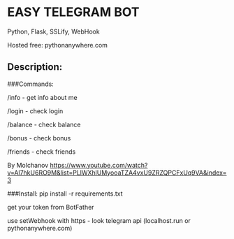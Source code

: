 # EASY TELEGRAM BOT

Python, Flask, SSLify, WebHook

Hosted free: pythonanywhere.com


## Description:

###Commands:

/info - get info about me

/login - check login

/balance - check balance

/bonus - check bonus

/friends - check friends

By Molchanov
https://www.youtube.com/watch?v=Al7hkU6RO9M&list=PLlWXhlUMyooaTZA4vxU9ZRZQPCFxUq9VA&index=3


###Install:
pip install -r requirements.txt

get your token from BotFather

use setWebhook with https - look telegram api
(localhost.run or pythonanywhere.com)
